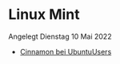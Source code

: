 # Linux Mint
Angelegt Dienstag 10 Mai 2022


* [Cinnamon bei UbuntuUsers](https://wiki.ubuntuusers.de/Cinnamon/)


